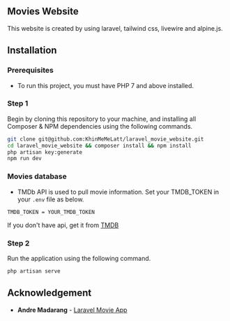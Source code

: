 ## Movies Website

This website is created by using laravel, tailwind css, livewire and alpine.js. 

## Installation

### Prerequisites
-   To run this project, you must have PHP 7 and above installed.

### Step 1
Begin by cloning this repository to your machine, and installing all Composer & NPM dependencies using the following commands.

```bash
git clone git@github.com:KhinMeMeLatt/laravel_movie_website.git
cd laravel_movie_website && composer install && npm install
php artisan key:generate
npm run dev
```

### Movies database
-   TMDb API is used to pull movie information. Set your TMDB_TOKEN in your `.env` file as below. 
```properties
TMDB_TOKEN = YOUR_TMDB_TOKEN
```
If you don't have api, get it from [TMDB](https://www.themoviedb.org/)

### Step 2
Run the application using the following command.

```bash
php artisan serve
```

## Acknowledgement
-   **Andre Madarang** - [Laravel Movie App](https://www.youtube.com/watch?v=9OKbmMqsREc)
